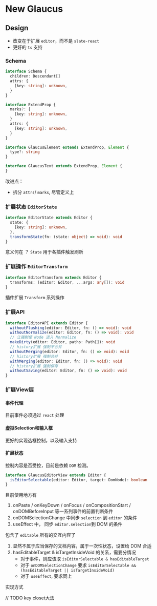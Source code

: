 # New Glaucus

## Design

- 改变在于扩展 `editor`，而不是 `slate-react`
- 更好的 `ts` 支持

### Schema

```ts
interface Schema {
  children: Descendant[]
  attrs: {
    [key: string]: unknown,
  }
}

interface ExtendProp {
  marks?: {
    [key: string]: unknown,
  }
  attrs: {
    [key: string]: unknown,
  }
}

interface GlaucusElement extends ExtendProp, Element {
  type?: string
}

interface GlaucusText extends ExtendProp, Element {
}
```

改进点：

- 拆分 `attrs`/ `marks`, 尽管定义上


### 扩展状态 `EditorState`

```ts
interface EditorState extends Editor {
  state: {
    [key: string]: unknown,
  },
  transformState(fn: (state: object) => void): void
}
```

意义何在 ？ `State` 用于各插件触发刷新

### 扩展操作 `EditorTransform`

```ts
interface EditorTransform extends Editor {
  transforms: (editor: Editor, ...args: any[]): void
}
```

插件扩展 `Transform` 系列操作

### 扩展API

```ts
interface EditorAPI extends Editor {
  withoutFlushing(editor: Editor, fn: () => void): void
  withoutNormalize(editor: Editor, fn: () => void): void
  // 让强制使 Node 进入 Normalize
  makeDirty(editor: Editor, paths: Path[]): void
  // history扩展 强制不合并
  withoutMerging(editor: Editor, fn: () => void): void
  // history扩展 强制合并
  withMerging(editor: Editor, fn: () => void): void
  // history扩展 强制保存
  withoutSaving(editor: Editor, fn: () => void): void
}
```

### 扩展View层

#### 事件代理

目前事件必须通过 `react` 处理

#### 虚拟Selection和输入框

更好的实现选框控制，以及输入支持

#### 扩展状态

控制内容是否受控，目前是依赖 `DOM` 检测。

```ts
interface GlaucusEditorView extends Editor {
  isEditorSelectable(editor: Editor, target: DomNode): boolean
}
```

目前使用地方有

1. onPaste / onKeyDown / onFocus / onCompositionStart / onDOMBeforeInput 等一系列事件的前置判断条件
2. onDOMSelectionChange 中同步 `selection` 到 `editor` 的条件
3. useEffect 中， 同步 `editor.selection`到 DOM 的条件

包含了 `editable` 所有的交互内容了

1. 显然不属于应当保存的文档内容，属于一次性状态，设置给 DOM 合适
2. hasEditableTarget & isTargetInsideVoid 的关系，需要分情况
   - 对于事件，则应该取 `isEditorSelectable & hasEditableTarget`
   - 对于 `onDOMSelectionChange` 要求 `isEditorSelectable && (hasEditableTarget || isTargetInsideVoid)`
   - 对于 `useEffect`, 要求同上

实现方式

// TODO key closet大法
